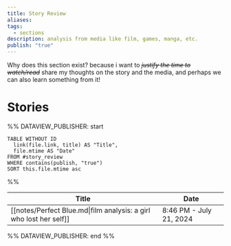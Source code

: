 ```yaml
---
title: Story Review
aliases: 
tags:
  - sections
description: analysis from media like film, games, manga, etc.
publish: "true"
---
```

Why does this section exist? because i want to *~~justify the time to watch/read~~* share my thoughts on the story and the media, and perhaps we can also learn something from it!
# Stories
%% DATAVIEW_PUBLISHER: start
```dataview
TABLE WITHOUT ID
  link(file.link, title) AS "Title",
  file.mtime AS "Date"
FROM #story_review
WHERE contains(publish, "true") 
SORT this.file.mtime asc
```
%%

| Title                                                              | Date                    |
| ------------------------------------------------------------------ | ----------------------- |
| [[notes/Perfect Blue.md\|film analysis: a girl who lost her self]] | 8:46 PM - July 21, 2024 |

%% DATAVIEW_PUBLISHER: end %%


